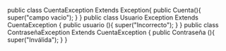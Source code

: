 public class CuentaException Extends Exception{
    public Cuenta(){
     super("campo vacio");
}
} 
public class Usuario Exception Extends CuentaException {
               public usuario (){
           super("Incorrecto");
}
}
public class ContraseñaException Extends CuentaException {
            public Contraseña (){
            super("Inválida");
}
}
 
